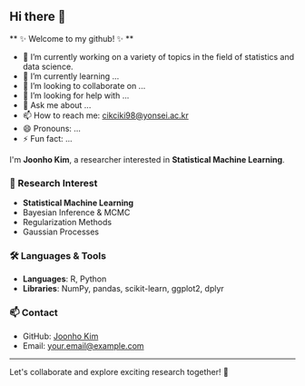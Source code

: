 ## Hi there 👋

** ✨ Welcome to my github! ✨ **


- 🔭 I’m currently working on a variety of topics in the field of statistics and data science.
- 🌱 I’m currently learning ...
- 👯 I’m looking to collaborate on ...
- 🤔 I’m looking for help with ...
- 💬 Ask me about ...
- 📫 How to reach me: cikciki98@yonsei.ac.kr
- 😄 Pronouns: ...
- ⚡ Fun fact: ...

I'm **Joonho Kim**, a researcher interested in **Statistical Machine Learning**.

### 🔬 Research Interest
- **Statistical Machine Learning**
- Bayesian Inference & MCMC
- Regularization Methods
- Gaussian Processes

### 🛠️ Languages & Tools
- **Languages**: R, Python
- **Libraries**: NumPy, pandas, scikit-learn, ggplot2, dplyr

### 📫 Contact
- GitHub: [Joonho Kim](https://github.com/your-github-username)
- Email: your.email@example.com

---
Let's collaborate and explore exciting research together! 🚀
